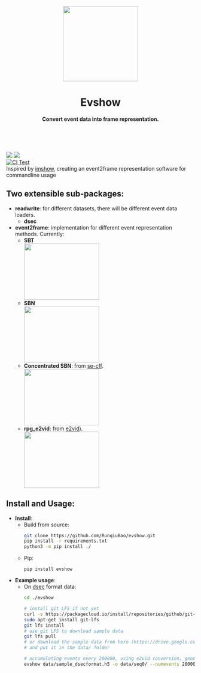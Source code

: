 <div align="center">
  <img src="https://github.com/RunqiuBao/evshow/blob/main/.readme/evshow.png" width="200", height="200">
  <h1>Evshow</h1>
  <p>
    <b>Convert event data into frame representation.</b>
  </p>
  <br>
  <br>
  <br>
</div>

<a href="https://pypi.org/project/evshow"><img src="https://img.shields.io/pypi/pyversions/evshow.svg"></a>
<a href="https://pypi.python.org/pypi/evshow"><img src="https://img.shields.io/pypi/v/evshow.svg"></a> <br>
[![CI Test](https://github.com/RunqiuBao/evshow/actions/workflows/build_and_test_python_app.yml/badge.svg)](https://github.com/RunqiuBao/evshow/actions/workflows/build_and_test_python_app.yml)
<br>
Inspired by [imshow](https://github.com/wkentaro/imshow), creating an event2frame representation software for commandline usage

## Two extensible sub-packages:
- **readwrite**: for different datasets, there will be different event data loaders.
    - **dsec** 
- **event2frame**: implementation for different event representation methods. Currently:
    - **SBT**
      <div align="left">
      <img src="https://github.com/RunqiuBao/evshow/blob/main/.readme/sbt.png" width="200", height="150">
      </div>
    - **SBN**
      <div align="left">
      <img src="https://github.com/RunqiuBao/evshow/blob/main/.readme/sbn.png" width="200", height="150">
      </div>
    - **Concentrated SBN**: from [se-cff](https://github.com/yonseivnl/se-cff).
      <div align="left">
      <img src="https://github.com/RunqiuBao/evshow/blob/main/.readme/concentrate.png" width="200", height="150">
      </div>
    - **rpg_e2vid**: from [e2vid](https://github.com/uzh-rpg/rpg_e2vid)).
      <div align="left">
      <img src="https://github.com/RunqiuBao/evshow/blob/main/.readme/e2vid.png" width="200", height="150">
      </div>

## Install and Usage:
- **Install**:
  - Build from source:
    ```bash
    git clone https://github.com/RunqiuBao/evshow.git
    pip install -r requirements.txt
    python3 -m pip install ./
    ```
  - Pip:
    ```
    pip install evshow
    ```
- **Example usage**:
  - On [dsec](https://github.com/uzh-rpg/DSEC) format data:
    ```bash
    cd ./evshow
    
    # install git LFS if not yet
    curl -s https://packagecloud.io/install/repositories/github/git-lfs/script.deb.sh | sudo bash
    sudo apt-get install git-lfs
    git lfs install
    # use git LFS to download sample data
    git lfs pull
    # or download the sample data from here (https://drive.google.com/file/d/1bPtD5iJ4tcNJVkIboVrkbzbF0N7AMs1A/view?usp=sharing)
    # and put it in the data/ folder
    
    # accumulating events every 200000, using e2vid conversion, generate first 10 frames.
    evshow data/sample_dsecformat.h5 -o data/seq0/ --numevents 200000 --rw_module dsec --e2vid --numframes 10
    ```
